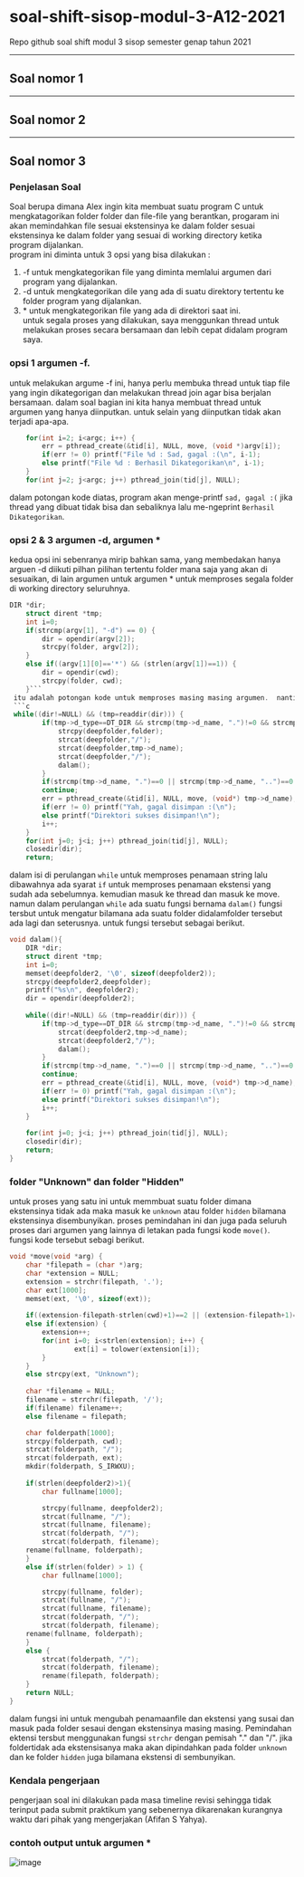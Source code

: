 # soal-shift-sisop-modul-3-A12-2021
 Repo github soal shift modul 3 sisop semester genap tahun 2021

<hr>

## Soal nomor 1


<hr>

## Soal nomor 2


<hr>

## Soal nomor 3    
### Penjelasan Soal  
Soal berupa dimana Alex ingin kita membuat suatu program C untuk mengkatagorikan folder folder dan file-file yang berantkan, progaram ini akan memindahkan file sesuai ekstensinya ke dalam folder sesuai ekstensinya ke dalam folder yang sesuai di working directory ketika program dijalankan.  
program ini diminta untuk 3 opsi yang bisa dilakukan :  
1. -f untuk mengkategorikan file yang diminta memlalui argumen dari program yang dijalankan.
2. -d untuk mengkategorikan dile yang ada di suatu direktory tertentu ke folder program yang dijalankan.  
3. \* untuk mengkategorikan file yang ada di direktori saat ini.  
untuk segala proses yang dilakukan, saya menggunkan thread untuk melakukan proses secara bersamaan dan lebih cepat didalam program saya.  
### opsi 1 argumen -f.  
untuk melakukan argume -f ini, hanya perlu membuka thread untuk tiap file yang ingin dikategorigan dan melakukan thread join agar bisa berjalan bersamaan. dalam soal bagian ini kita hanya membuat thread untuk argumen yang hanya diinputkan. untuk selain yang diinputkan tidak akan terjadi apa-apa.
```c
	for(int i=2; i<argc; i++) {
		err = pthread_create(&tid[i], NULL, move, (void *)argv[i]);
		if(err != 0) printf("File %d : Sad, gagal :(\n", i-1);
        else printf("File %d : Berhasil Dikategorikan\n", i-1);
	}
	for(int j=2; j<argc; j++) pthread_join(tid[j], NULL);
 ```  
dalam potongan kode diatas, program akan menge-printf `sad, gagal :(` jika thread yang dibuat tidak bisa dan sebaliknya lalu me-ngeprint `Berhasil Dikategorikan`.  

### opsi 2 & 3 argumen -d, argumen \*
kedua opsi ini sebenranya mirip bahkan sama, yang membedakan hanya arguen -d diikuti pilhan pilihan tertentu folder mana saja yang akan di sesuaikan, di lain argumen untuk argumen \* untuk memproses segala folder di working directory seluruhnya.
```c
DIR *dir;
	struct dirent *tmp;
	int i=0;
	if(strcmp(argv[1], "-d") == 0) {
    	dir = opendir(argv[2]);
		strcpy(folder, argv[2]);
	}
	else if((argv[1][0]=='*') && (strlen(argv[1])==1)) {
		dir = opendir(cwd);
		strcpy(folder, cwd);
	}```  
 itu adalah potongan kode untuk memproses masing masing argumen.  nanti akan dilanjut kan dengan hal yang sama yait code sebagai berikut.  
 ```c
 while((dir!=NULL) && (tmp=readdir(dir))) {
		if(tmp->d_type==DT_DIR && strcmp(tmp->d_name, ".")!=0 && strcmp(tmp->d_name, "..")!=0){
			strcpy(deepfolder,folder);
			strcat(deepfolder,"/");
			strcat(deepfolder,tmp->d_name);
			strcat(deepfolder,"/");
			dalam();
		}
        if(strcmp(tmp->d_name, ".")==0 || strcmp(tmp->d_name, "..")==0 || strcmp(tmp->d_name, "soal3.c")==0 || strcmp(tmp->d_name, "soal3")==0 || tmp->d_type==DT_DIR) 
		continue;
        err = pthread_create(&tid[i], NULL, move, (void*) tmp->d_name);
        if(err != 0) printf("Yah, gagal disimpan :(\n");
        else printf("Direktori sukses disimpan!\n");
        i++;
    }
    for(int j=0; j<i; j++) pthread_join(tid[j], NULL);
    closedir(dir);
    return;
```  
dalam isi di perulangan `while` untuk memproses penamaan string lalu dibawahnya ada syarat `if` untuk memproses penamaan ekstensi yang sudah ada sebelumnya. kemudian masuk ke thread dan masuk ke move. namun dalam perulangan `while` ada suatu fungsi bernama `dalam()` fungsi tersbut untuk mengatur bilamana ada suatu folder didalamfolder tersebut ada lagi dan seterusnya. untuk fungsi tersebut sebagai berikut.  
```c
void dalam(){
	DIR *dir;
	struct dirent *tmp;
	int i=0;
	memset(deepfolder2, '\0', sizeof(deepfolder2));
	strcpy(deepfolder2,deepfolder);
	printf("%s\n", deepfolder2);
	dir = opendir(deepfolder2);
	
	while((dir!=NULL) && (tmp=readdir(dir))) {
		if(tmp->d_type==DT_DIR && strcmp(tmp->d_name, ".")!=0 && strcmp(tmp->d_name, "..")!=0){
			strcat(deepfolder2,tmp->d_name);
			strcat(deepfolder2,"/");
			dalam();
		}
        if(strcmp(tmp->d_name, ".")==0 || strcmp(tmp->d_name, "..")==0 || strcmp(tmp->d_name, "soal3.c")==0 || strcmp(tmp->d_name, "soal3")==0 || tmp->d_type==DT_DIR) 
		continue;
        err = pthread_create(&tid[i], NULL, move, (void*) tmp->d_name);
        if(err != 0) printf("Yah, gagal disimpan :(\n");
        else printf("Direktori sukses disimpan!\n");
        i++;
    }
    
    for(int j=0; j<i; j++) pthread_join(tid[j], NULL);
    closedir(dir);
    return;
}
```  
### folder "Unknown" dan folder "Hidden"
untuk proses yang satu ini untuk memmbuat suatu folder dimana ekstensinya tidak ada maka masuk ke `unknown` atau folder `hidden` bilamana ekstensinya disembunyikan. proses pemindahan ini dan juga pada seluruh proses dari argumen yang lainnya di letakan pada fungsi kode `move()`. fungsi kode tersebut sebagi berikut.  
```c
void *move(void *arg) {
	char *filepath = (char *)arg;
	char *extension = NULL;
	extension = strchr(filepath, '.');
	char ext[1000];
	memset(ext, '\0', sizeof(ext));
	
	if((extension-filepath-strlen(cwd)+1)==2 || (extension-filepath+1)==1) strcpy(ext, "Hidden");
	else if(extension) {
		extension++;
        for(int i=0; i<strlen(extension); i++) {
               	ext[i] = tolower(extension[i]);
    	}
	}
	else strcpy(ext, "Unknown");
	
    char *filename = NULL;
    filename = strrchr(filepath, '/');
    if(filename) filename++;
	else filename = filepath;

	char folderpath[1000];
	strcpy(folderpath, cwd);
	strcat(folderpath, "/");
	strcat(folderpath, ext);
	mkdir(folderpath, S_IRWXU);
	
	if(strlen(deepfolder2)>1){
		char fullname[1000];

		strcpy(fullname, deepfolder2);
		strcat(fullname, "/");
		strcat(fullname, filename);
		strcat(folderpath, "/");
		strcat(folderpath, filename);
	rename(fullname, folderpath);
	}
	else if(strlen(folder) > 1) {
		char fullname[1000];

		strcpy(fullname, folder);
		strcat(fullname, "/");
		strcat(fullname, filename);
		strcat(folderpath, "/");
		strcat(folderpath, filename);
	rename(fullname, folderpath);
	}
	else {					
	    strcat(folderpath, "/");
        strcat(folderpath, filename);
		rename(filepath, folderpath);
	}
	return NULL;
}
```  
dalam fungsi ini untuk mengubah penamaanfile dan ekstensi yang susai dan masuk pada folder sesaui dengan ekstensinya masing masing. Pemindahan ektensi tersbut menggunakan fungsi `strchr` dengan pemisah "." dan "/". jika foldertidak ada ekstensisanya maka akan dipindahkan pada folder `unknown` dan ke folder `hidden` juga bilamana ekstensi di sembunyikan.  

### Kendala pengerjaan
pengerjaan soal ini dilakukan pada masa timeline revisi sehingga tidak terinput pada submit praktikum yang sebenernya dikarenakan kurangnya waktu dari pihak yang mengerjakan (Afifan S Yahya).  
  
### contoh output untuk argumen \*
![image](https://user-images.githubusercontent.com/75328763/119264534-d0496600-bc0d-11eb-9818-92503345ae46.png)

